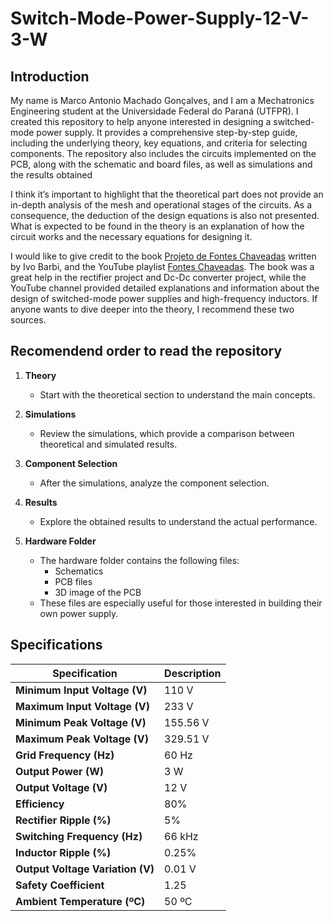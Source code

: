 # Switch-Mode-Power-Supply-12-V-3-W

## Introduction

My name is Marco Antonio Machado Gonçalves, and I am a Mechatronics Engineering student at the Universidade Federal do Paraná (UTFPR). I created this repository to help anyone interested in designing a switched-mode power supply. It provides a comprehensive step-by-step guide, including the underlying theory, key equations, and criteria for selecting components. The repository also includes the circuits implemented on the PCB, along with the schematic and board files, as well as simulations and the results obtained

I think it’s important to highlight that the theoretical part does not provide an in-depth analysis of the mesh and operational stages of the circuits. As a consequence, the deduction of the design equations is also not presented. What is expected to be found in the theory is an explanation of how the circuit works and the necessary equations for designing it.

I would like to give credit to the book [Projeto de Fontes Chaveadas](https://ivobarbi.com.br/livro-projetos-de-fontes-chaveadas/) written by Ivo Barbi, and the YouTube playlist [Fontes Chaveadas](https://www.youtube.com/watch?v=BYBMHBqT8EI&list=PLSjlUAuQORNNm-O2ilwZME7qL0d8M-_xs). The book was a great help in the rectifier project and Dc-Dc converter project, while the YouTube channel provided detailed explanations and information about the design of switched-mode power supplies and high-frequency inductors. If anyone wants to dive deeper into the theory, I recommend these two sources.

## Recomendend order to read the repository

1. **Theory**
   - Start with the theoretical section to understand the main concepts.

2. **Simulations**
   - Review the simulations, which provide a comparison between theoretical and simulated results.

3. **Component Selection**
   - After the simulations, analyze the component selection.

4. **Results**
   - Explore the obtained results to understand the actual performance.

5. **Hardware Folder**
   - The hardware folder contains the following files:
     - Schematics
     - PCB files
     - 3D image of the PCB
   - These files are especially useful for those interested in building their own power supply.


## Specifications

| **Specification**                   | **Description**             |
|------------------------------------|-----------------------------|
| **Minimum Input Voltage (V)**      | 110 V                       |
| **Maximum Input Voltage (V)**      | 233 V                       |
| **Minimum Peak Voltage (V)**       | 155.56 V                    |
| **Maximum Peak Voltage (V)**       | 329.51 V                    |
| **Grid Frequency (Hz)**            | 60 Hz                       |
| **Output Power (W)**               | 3 W                         |
| **Output Voltage (V)**             | 12 V                        |
| **Efficiency**                     | 80%                         |
| **Rectifier Ripple (%)**           | 5%                          |
| **Switching Frequency (Hz)**       | 66 kHz                      |
| **Inductor Ripple (%)**            | 0.25%                       |
| **Output Voltage Variation (V)**   | 0.01 V                      |
| **Safety Coefficient**             | 1.25                        |
| **Ambient Temperature (ºC)**       | 50 ºC                       |
